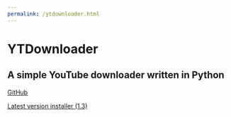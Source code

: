 ```yaml
---
permalink: /ytdownloader.html
---
```

# YTDownloader
## A simple YouTube downloader written in Python

[GitHub](https://github.com/GPGamer98/YTDownloader)

[Latest version installer (1.3)](https://github.com/GPGamer98/YTDownloader/releases/tag/v1.3)
